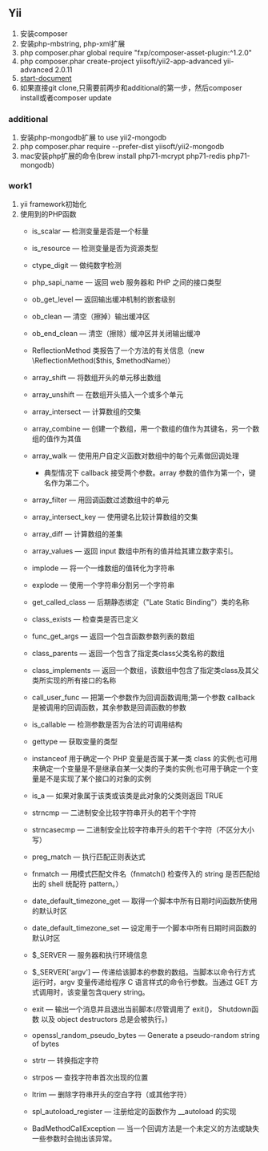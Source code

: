 ## Yii
1. 安装composer
2. 安装php-mbstring, php-xml扩展
3. php composer.phar global require "fxp/composer-asset-plugin:^1.2.0"
4. php composer.phar create-project yiisoft/yii2-app-advanced yii-advanced 2.0.11
5. [start-document](https://github.com/yiisoft/yii2-app-advanced/blob/master/docs/guide/start-installation.md)
6. 如果直接git clone,只需要前两步和additional的第一步，然后composer install或者composer update

### additional
1. 安装php-mongodb扩展 to use yii2-mongodb
2. php composer.phar require --prefer-dist yiisoft/yii2-mongodb
3. mac安装php扩展的命令(brew install php71-mcrypt php71-redis php71-mongodb)

### work1
1. yii framework初始化
2. 使用到的PHP函数
    - is_scalar — 检测变量是否是一个标量
    - is_resource — 检测变量是否为资源类型
    - ctype_digit — 做纯数字检测

    - php_sapi_name — 返回 web 服务器和 PHP 之间的接口类型

    - ob_get_level — 返回输出缓冲机制的嵌套级别
    - ob_clean — 清空（擦掉）输出缓冲区
    - ob_end_clean — 清空（擦除）缓冲区并关闭输出缓冲

    - ReflectionMethod 类报告了一个方法的有关信息（new \ReflectionMethod($this, $methodName)）

    - array_shift — 将数组开头的单元移出数组
    - array_unshift — 在数组开头插入一个或多个单元
    - array_intersect — 计算数组的交集
    - array_combine — 创建一个数组，用一个数组的值作为其键名，另一个数组的值作为其值
    - array_walk — 使用用户自定义函数对数组中的每个元素做回调处理
      - 典型情况下 callback 接受两个参数。array 参数的值作为第一个，键名作为第二个。
    - array_filter — 用回调函数过滤数组中的单元
    - array_intersect_key — 使用键名比较计算数组的交集
    - array_diff — 计算数组的差集
    - array_values — 返回 input 数组中所有的值并给其建立数字索引。

    - implode — 将一个一维数组的值转化为字符串
    - explode — 使用一个字符串分割另一个字符串

    - get_called_class — 后期静态绑定（"Late Static Binding"）类的名称
    - class_exists — 检查类是否已定义
    - func_get_args — 返回一个包含函数参数列表的数组
    - class_parents — 返回一个包含了指定类class父类名称的数组
    - class_implements — 返回一个数组，该数组中包含了指定类class及其父类所实现的所有接口的名称
    - call_user_func — 把第一个参数作为回调函数调用;第一个参数 callback 是被调用的回调函数，其余参数是回调函数的参数
    - is_callable — 检测参数是否为合法的可调用结构
    - gettype — 获取变量的类型
    - instanceof 用于确定一个 PHP 变量是否属于某一类 class 的实例;也可用来确定一个变量是不是继承自某一父类的子类的实例;也可用于确定一个变量是不是实现了某个接口的对象的实例
    - is_a — 如果对象属于该类或该类是此对象的父类则返回 TRUE

    - strncmp — 二进制安全比较字符串开头的若干个字符
    - strncasecmp — 二进制安全比较字符串开头的若干个字符（不区分大小写）
    - preg_match — 执行匹配正则表达式
    - fnmatch — 用模式匹配文件名（fnmatch() 检查传入的 string 是否匹配给出的 shell 统配符 pattern。）

    - date_default_timezone_get — 取得一个脚本中所有日期时间函数所使用的默认时区
    - date_default_timezone_set — 设定用于一个脚本中所有日期时间函数的默认时区

    - $_SERVER — 服务器和执行环境信息
    - $_SERVER['argv'] — 传递给该脚本的参数的数组。当脚本以命令行方式运行时，argv 变量传递给程序 C 语言样式的命令行参数。当通过 GET 方式调用时，该变量包含query string。

    - exit — 输出一个消息并且退出当前脚本(尽管调用了 exit()， Shutdown函数 以及 object destructors 总是会被执行。)

    - openssl_random_pseudo_bytes — Generate a pseudo-random string of bytes
    - strtr — 转换指定字符
    - strpos — 查找字符串首次出现的位置
    - ltrim — 删除字符串开头的空白字符（或其他字符）

    - spl_autoload_register — 注册给定的函数作为 __autoload 的实现
    - BadMethodCallException — 当一个回调方法是一个未定义的方法或缺失一些参数时会抛出该异常。
